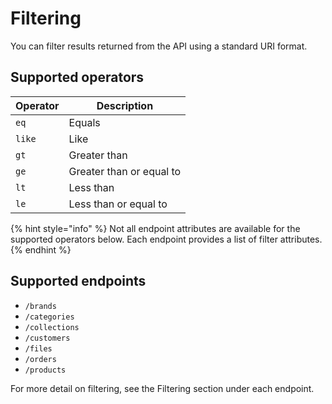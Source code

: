 # Filtering

You can filter results returned from the API using a standard URI format.

## Supported operators

| **Operator** | **Description** |
| --- | --- |
| `eq` | Equals |
| `like` | Like |
| `gt` | Greater than |
| `ge` | Greater than or equal to |
| `lt` | Less than |
| `le` | Less than or equal to |

{% hint style="info" %}
Not all endpoint attributes are available for the supported operators below. Each endpoint provides a list of filter attributes.
{% endhint %}

## Supported endpoints

* `/brands`
* `/categories`
* `/collections`
* `/customers`
* `/files`
* `/orders`
* `/products`

For more detail on filtering, see the Filtering section under each endpoint.

